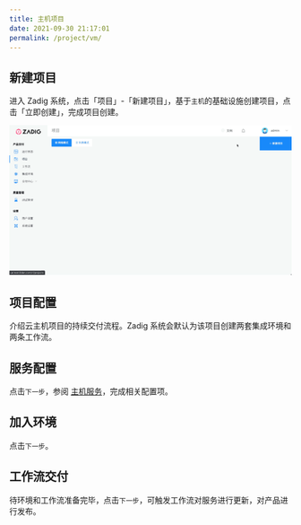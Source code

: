 ```yaml
---
title: 主机项目
date: 2021-09-30 21:17:01
permalink: /project/vm/
---
```


## 新建项目
进入 Zadig 系统，点击「项目」-「新建项目」，基于`主机`的基础设施创建项目，点击「立即创建」，完成项目创建。

![新建项目](../_images/vm_onboarding_1.gif)

## 项目配置

介绍云主机项目的持续交付流程。Zadig 系统会默认为该项目创建两套集成环境和两条工作流。

## 服务配置

点击`下一步`，参阅 [主机服务](/project/service/#云主机服务)，完成相关配置项。

## 加入环境

点击`下一步`。

## 工作流交付

待环境和工作流准备完毕，点击`下一步`，可触发工作流对服务进行更新，对产品进行发布。
